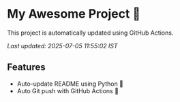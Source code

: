 # My Awesome Project 🚀

This project is automatically updated using GitHub Actions.

_Last updated: 2025-07-05 11:55:02 IST_

## Features
- Auto-update README using Python 🐍
- Auto Git push with GitHub Actions 🤖
